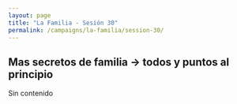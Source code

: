 ```yaml
---
layout: page
title: "La Familia - Sesión 30"
permalink: /campaigns/la-familia/session-30/
---
```


## **Mas secretos de familia \-\> todos y puntos al principio** 

Sin contenido